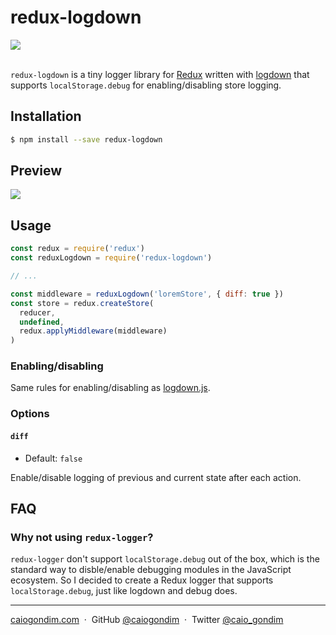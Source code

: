 # redux-logdown

<div>
  <a href="https://www.npmjs.com/package/redux-logdown"><img src="https://img.shields.io/npm/v/redux-logdown.svg" /></a>
</div>

<br>

`redux-logdown` is a tiny logger library for [Redux](https://redux.js.org/) written with
[logdown](https://github.com/caiogondim/logdown.js) that supports `localStorage.debug` for
enabling/disabling store logging.

## Installation

```bash
$ npm install --save redux-logdown
```

## Preview

<img src="http://rawgit.com/caiogondim/redux-logdown.js/master/img/preview.png">

## Usage

```js
const redux = require('redux')
const reduxLogdown = require('redux-logdown')

// ...

const middleware = reduxLogdown('loremStore', { diff: true })
const store = redux.createStore(
  reducer,
  undefined,
  redux.applyMiddleware(middleware)
)
```

### Enabling/disabling

Same rules for enabling/disabling as [logdown.js](https://github.com/caiogondim/logdown.js#enablingdisabling-instances).

### Options

#### `diff`
- Default: `false`

Enable/disable logging of previous and current state after each action.

## FAQ

### Why not using `redux-logger`?

`redux-logger` don't support `localStorage.debug` out of the box, which is the standard way to
disble/enable debugging modules in the JavaScript ecosystem. So I decided to create a Redux logger
that supports `localStorage.debug`, just like logdown and debug does.


---

[caiogondim.com](https://caiogondim.com) &nbsp;&middot;&nbsp;
GitHub [@caiogondim](https://github.com/caiogondim) &nbsp;&middot;&nbsp;
Twitter [@caio_gondim](https://twitter.com/caio_gondim)
